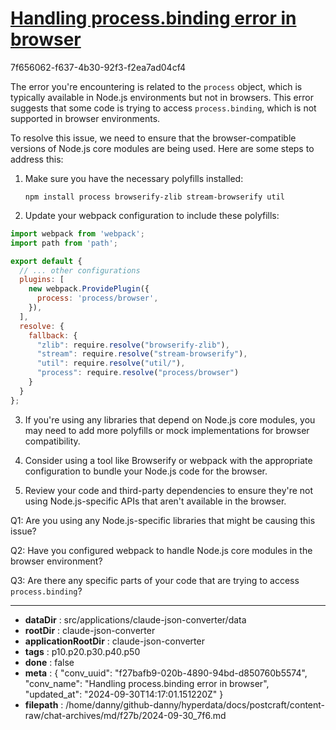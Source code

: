 # [Handling process.binding error in browser](https://claude.ai/chat/f27bafb9-020b-4890-94bd-d850760b5574)

7f656062-f637-4b30-92f3-f2ea7ad04cf4

 The error you're encountering is related to the `process` object, which is typically available in Node.js environments but not in browsers. This error suggests that some code is trying to access `process.binding`, which is not supported in browser environments.

To resolve this issue, we need to ensure that the browser-compatible versions of Node.js core modules are being used. Here are some steps to address this:

1. Make sure you have the necessary polyfills installed:
   ```
   npm install process browserify-zlib stream-browserify util
   ```

2. Update your webpack configuration to include these polyfills:

```javascript
import webpack from 'webpack';
import path from 'path';

export default {
  // ... other configurations
  plugins: [
    new webpack.ProvidePlugin({
      process: 'process/browser',
    }),
  ],
  resolve: {
    fallback: {
      "zlib": require.resolve("browserify-zlib"),
      "stream": require.resolve("stream-browserify"),
      "util": require.resolve("util/"),
      "process": require.resolve("process/browser")
    }
  }
};
```

3. If you're using any libraries that depend on Node.js core modules, you may need to add more polyfills or mock implementations for browser compatibility.

4. Consider using a tool like Browserify or webpack with the appropriate configuration to bundle your Node.js code for the browser.

5. Review your code and third-party dependencies to ensure they're not using Node.js-specific APIs that aren't available in the browser.

Q1: Are you using any Node.js-specific libraries that might be causing this issue?

Q2: Have you configured webpack to handle Node.js core modules in the browser environment?

Q3: Are there any specific parts of your code that are trying to access `process.binding`?

---

* **dataDir** : src/applications/claude-json-converter/data
* **rootDir** : claude-json-converter
* **applicationRootDir** : claude-json-converter
* **tags** : p10.p20.p30.p40.p50
* **done** : false
* **meta** : {
  "conv_uuid": "f27bafb9-020b-4890-94bd-d850760b5574",
  "conv_name": "Handling process.binding error in browser",
  "updated_at": "2024-09-30T14:17:01.151220Z"
}
* **filepath** : /home/danny/github-danny/hyperdata/docs/postcraft/content-raw/chat-archives/md/f27b/2024-09-30_7f6.md